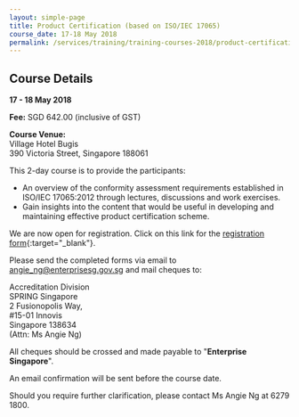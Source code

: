 ```yaml
---
layout: simple-page
title: Product Certification (based on ISO/IEC 17065)
course_date: 17-18 May 2018
permalink: /services/training/training-courses-2018/product-certification-ISO-IEC-17065
---
```


## Course Details
**17 - 18 May 2018**

**Fee:**  SGD 642.00 (inclusive of GST)
 
**Course Venue:**  
Village Hotel Bugis  
390 Victoria Street, Singapore 188061  
 
This 2-day course is to provide the participants:
* An overview of the conformity assessment requirements established in ISO/IEC 17065:2012 through lectures, discussions and work exercises.
* Gain insights into the content that would be useful in developing and maintaining effective product certification scheme.
 
We are now open for registration. Click on this link for the [registration form](/files/registration-forms/Registration-form-(ISO-IEC17065)-17-18-May-2018-r1.docx){:target="_blank"}.

Please send the completed forms via email to <angie_ng@enterprisesg.gov.sg> and mail cheques to:

Accreditation Division  
SPRING Singapore  
2 Fusionopolis Way,  
#15-01 Innovis  
Singapore 138634  
(Attn: Ms Angie Ng)

All cheques should be crossed and made payable to "**Enterprise Singapore**".   
 
An email confirmation will be sent before the course date.  
 
Should you require further clarification, please contact Ms Angie Ng at 6279 1800.
